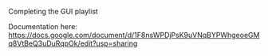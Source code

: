 Completing the GUI playlist

Documentation here:
https://docs.google.com/document/d/1F8nsWPDjPsK9uVNqBYPWhgeoeGMq8VtBeQ3uDuRqpOk/edit?usp=sharing
